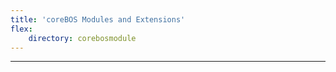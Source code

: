 ```yaml
---
title: 'coreBOS Modules and Extensions'
flex:
    directory: corebosmodule
---
```

---
<style>
    #flex-objects ul li { 
    vertical-align: top;
    padding: 10px;}
</style>